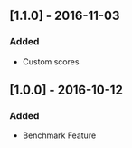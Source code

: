 ## [1.1.0] - 2016-11-03

### Added

- Custom scores

## [1.0.0] - 2016-10-12

### Added

- Benchmark Feature